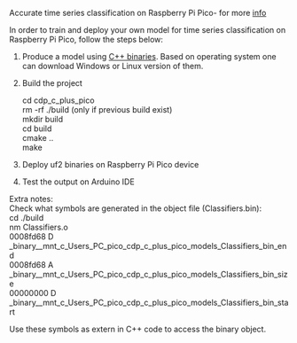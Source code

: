 Accurate time series classification on Raspberry Pi Pico-
for more [info](https://medium.com/@ivan_mitzev/accurate-time-series-classification-algorithm-on-raspberry-pi-pico-113a27523eac)  

In order to train and deploy your own model for time series classification on Raspberry Pi Pico, follow the steps below:  

1. Produce a model using [C++ binaries](https://github.com/naviveztim/CDP_C_plus_binaries). 
   Based on operating system one can download Windows or Linux version of them.  
2. Build the project

	cd cdp_c_plus_pico  
	rm -rf ./build (only if previous build exist)  
	mkdir build  
	cd build  
	cmake ..  
	make  

3. Deploy uf2 binaries on Raspberry Pi Pico device  
4. Test the output on Arduino IDE  

Extra notes:  
Check what symbols are generated in the object file (Classifiers.bin):   
cd ./build  
nm  Classifiers.o  
0008fd68 D _binary__mnt_c_Users_PC_pico_cdp_c_plus_pico_models_Classifiers_bin_end  
0008fd68 A _binary__mnt_c_Users_PC_pico_cdp_c_plus_pico_models_Classifiers_bin_size  
00000000 D _binary__mnt_c_Users_PC_pico_cdp_c_plus_pico_models_Classifiers_bin_start  

Use these symbols as extern in C++ code to access the binary object.  
